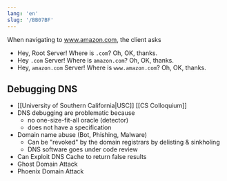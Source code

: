 ```yaml
---
lang: 'en'
slug: '/BB07BF'
---
```


When navigating to www.amazon.com, the client asks

- Hey, Root Server! Where is `.com`? Oh, OK, thanks.
- Hey `.com` Server! Where is `amazon.com`? Oh, OK, thanks.
- Hey, `amazon.com` Server! Where is `www.amazon.com`? Oh, OK, thanks.

## Debugging DNS

- [[University of Southern California|USC]] [[CS Colloquium]]
- DNS debugging are problematic because
  - no one-size-fit-all oracle (detector)
  - does not have a specification
- Domain name abuse (Bot, Phishing, Malware)
  - Can be "revoked" by the domain registrars by delisting & sinkholing
  - DNS software goes under code review
- Can Exploit DNS Cache to return false results
- Ghost Domain Attack
- Phoenix Domain Attack
